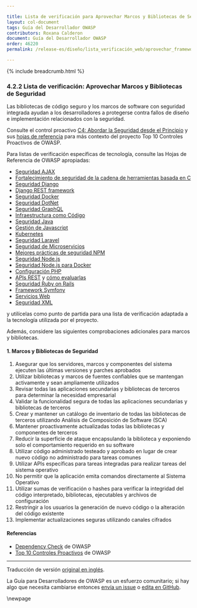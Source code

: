 ```yaml
---

title: Lista de verificación para Aprovechar Marcos y Bibliotecas de Seguridad
layout: col-document
tags: Guía del Desarrollador OWASP
contributors: Roxana Calderon
document: Guía del Desarrollador OWASP
order: 46220
permalink: /release-es/diseño/lista_verificación_web/aprovechar_frameworks_librerías/

---
```


{% include breadcrumb.html %}

### 4.2.2 Lista de verificación: Aprovechar Marcos y Bibliotecas de Seguridad

Las bibliotecas de código seguro y los marcos de software con seguridad integrada ayudan a los desarrolladores a protegerse contra
fallos de diseño e implementación relacionados con la seguridad.

Consulte el control proactivo [C4: Abordar la Seguridad desde el Principio][control4]
y sus [hojas de referencia][csproactive-c2] para más contexto del proyecto Top 10 Controles Proactivos de OWASP.

Para listas de verificación específicas de tecnología, consulte las Hojas de Referencia de OWASP apropiadas:

* [Seguridad AJAX][csajax]
* [Fortalecimiento de seguridad de la cadena de herramientas basada en C][cscbased]
* [Seguridad Django][csdjango]
* [Django REST framework][csdjangorest]
* [Seguridad Docker][csdocker]
* [Seguridad DotNet][csdotnet]
* [Seguridad GraphQL][csgraphql]
* [Infraestructura como Código][csias]
* [Seguridad Java][csjava]
* [Gestión de Javascript][csjcavascript]
* [Kubernetes][cskube]
* [Seguridad Laravel][cslaravel]
* [Seguridad de Microservicios][csmicro]
* [Mejores prácticas de seguridad NPM][csnpm]
* [Seguridad Node.js][csnode]
* [Seguridad Node.js para Docker][csnodedocker]
* [Configuración PHP][csphp]
* [APIs REST][csrest] y [cómo evaluarlas][csrassess]
* [Seguridad Ruby on Rails][csruby]
* [Framework Symfony][cssymfony]
* [Servicios Web][cswebservice]
* [Seguridad XML][csxml]

y utilícelas como punto de partida para una lista de verificación adaptada a la tecnología utilizada por el proyecto.

Además, considere las siguientes comprobaciones adicionales para marcos y bibliotecas.

#### 1. Marcos y Bibliotecas de Seguridad

1. Asegurar que los servidores, marcos y componentes del sistema ejecuten las últimas versiones y parches aprobados
2. Utilizar bibliotecas y marcos de fuentes confiables que se mantengan activamente y sean ampliamente utilizados
3. Revisar todas las aplicaciones secundarias y bibliotecas de terceros para determinar la necesidad empresarial
4. Validar la funcionalidad segura de todas las aplicaciones secundarias y bibliotecas de terceros
5. Crear y mantener un catálogo de inventario de todas las bibliotecas de terceros utilizando Análisis de Composición de Software (SCA)
6. Mantener proactivamente actualizadas todas las bibliotecas y componentes de terceros
7. Reducir la superficie de ataque encapsulando la biblioteca y exponiendo solo el comportamiento requerido en su software
8. Utilizar código administrado testeado y aprobado en lugar de crear nuevo código no administrado para tareas comunes
9. Utilizar APIs específicas para tareas integradas para realizar tareas del sistema operativo
10. No permitir que la aplicación emita comandos directamente al Sistema Operativo
11. Utilizar sumas de verificación o hashes para verificar la integridad del código interpretado, bibliotecas, ejecutables y archivos de configuración
12. Restringir a los usuarios la generación de nuevo código o la alteración del código existente
13. Implementar actualizaciones seguras utilizando canales cifrados

#### Referencias

* [Dependency Check][dependency] de OWASP
* [Top 10 Controles Proactivos][proactive10] de OWASP

----
Traducción de versión [original en inglés][release060202].

La Guía para Desarrolladores de OWASP es un esfuerzo comunitario; si hay algo que necesita cambiarse
entonces [envía un issue][issue060202] o [edita en GitHub][edit060202].

[release060202]: https://github.com/OWASP/www-project-developer-guide/blob/main/release/06-design/02-web-app-checklist/02-frameworks-libraries.md
[csajax]: https://cheatsheetseries.owasp.org/cheatsheets/AJAX_Security_Cheat_Sheet
[cscbased]: https://cheatsheetseries.owasp.org/cheatsheets/C-Based_Toolchain_Hardening_Cheat_Sheet
[csdjango]: https://cheatsheetseries.owasp.org/cheatsheets/Django_Security_Cheat_Sheet
[csdjangorest]: https://cheatsheetseries.owasp.org/cheatsheets/Django_REST_Framework_Cheat_Sheet
[csdocker]: https://cheatsheetseries.owasp.org/cheatsheets/Docker_Security_Cheat_Sheet
[csdotnet]: https://cheatsheetseries.owasp.org/cheatsheets/DotNet_Security_Cheat_Sheet
[csgraphql]: https://cheatsheetseries.owasp.org/cheatsheets/GraphQL_Cheat_Sheet
[csias]: https://cheatsheetseries.owasp.org/cheatsheets/Infrastructure_as_Code_Security_Cheat_Sheet
[csjava]: https://cheatsheetseries.owasp.org/cheatsheets/Java_Security_Cheat_Sheet
[csjcavascript]: https://cheatsheetseries.owasp.org/cheatsheets/Third_Party_Javascript_Management_Cheat_Sheet
[cskube]: https://cheatsheetseries.owasp.org/cheatsheets/Kubernetes_Security_Cheat_Sheet
[cslaravel]: https://cheatsheetseries.owasp.org/cheatsheets/Laravel_Cheat_Sheet
[csmicro]: https://cheatsheetseries.owasp.org/cheatsheets/Microservices_Security_Cheat_Sheet
[csnpm]: https://cheatsheetseries.owasp.org/cheatsheets/NPM_Security_Cheat_Sheet
[csnode]: https://cheatsheetseries.owasp.org/cheatsheets/Nodejs_Security_Cheat_Sheet
[csnodedocker]: https://cheatsheetseries.owasp.org/cheatsheets/NodeJS_Docker_Cheat_Sheet
[csphp]: https://cheatsheetseries.owasp.org/cheatsheets/PHP_Configuration_Cheat_Sheet
[csrest]: https://cheatsheetseries.owasp.org/cheatsheets/REST_Security_Cheat_Sheet
[csrassess]: https://cheatsheetseries.owasp.org/cheatsheets/REST_Assessment_Cheat_Sheet.html
[csruby]: https://cheatsheetseries.owasp.org/cheatsheets/Ruby_on_Rails_Cheat_Sheet
[cssymfony]: https://cheatsheetseries.owasp.org/cheatsheets/Symfony_Cheat_Sheet
[cswebservice]: https://cheatsheetseries.owasp.org/cheatsheets/Web_Service_Security_Cheat_Sheet
[csxml]: https://cheatsheetseries.owasp.org/cheatsheets/XML_Security_Cheat_Sheet
[csproactive-c2]: https://cheatsheetseries.owasp.org/IndexProactiveControls.html#c2-leverage-security-frameworks-and-libraries
[control4]: https://top10proactive.owasp.org/the-top-10/c4-secure-architecture/
[dependency]: https://owasp.org/www-project-dependency-check/
[edit060202]: https://github.com/OWASP/www-project-developer-guide/blob/main/draft/06-design/02-web-app-checklist/02-frameworks-libraries.md
[issue060202]: https://github.com/OWASP/www-project-developer-guide/issues/new?labels=enhancement&template=request.md&title=Update:%2006-design/02-web-app-checklist/02-frameworks-libraries
[proactive10]: https://top10proactive.owasp.org/

\newpage